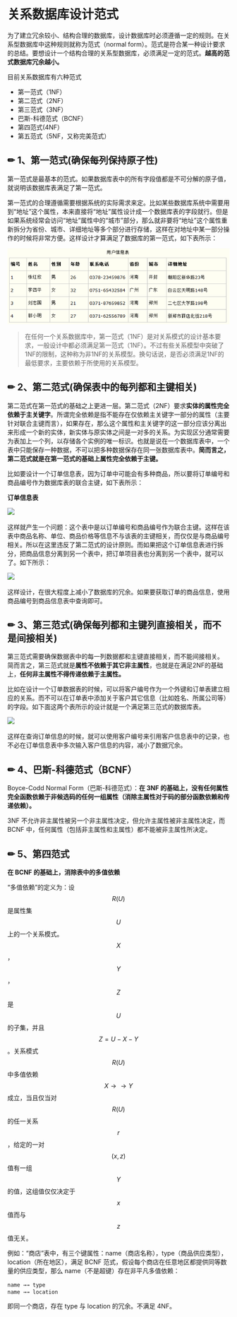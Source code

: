 # 关系数据库设计范式

为了建立冗余较小、结构合理的数据库，设计数据库时必须遵循一定的规则。在关系型数据库中这种规则就称为范式（normal form）。范式是符合某一种设计要求的总结。要想设计一个结构合理的关系型数据库，必须满足一定的范式。**越高的范式数据库冗余越小。**

目前关系数据库有六种范式

* 第一范式（1NF）
* 第二范式（2NF）
* 第三范式（3NF）
* 巴斯-科德范式（BCNF）
* 第四范式\(4NF）
* 第五范式（5NF，又称完美范式）

## ✏ 1、**第一范式\(确保每列保持原子性\)**

第一范式是最基本的范式。如果数据库表中的所有字段值都是不可分解的原子值，就说明该数据库表满足了第一范式。

第一范式的合理遵循需要根据系统的实际需求来定。比如某些数据库系统中需要用到“地址”这个属性，本来直接将“地址”属性设计成一个数据库表的字段就行。但是如果系统经常会访问“地址”属性中的“城市”部分，那么就非要将“地址”这个属性重新拆分为省份、城市、详细地址等多个部分进行存储，这样在对地址中某一部分操作的时候将非常方便。这样设计才算满足了数据库的第一范式，如下表所示：

![](../.gitbook/assets/image%20%284%29.png)

> 在任何一个关系数据库中，第一范式（1NF）是对关系模式的设计基本要求，一般设计中都必须满足第一范式（1NF）。不过有些关系模型中突破了1NF的限制，这种称为非1NF的关系模型。换句话说，是否必须满足1NF的最低要求，主要依赖于所使用的关系模型。

## ✏ 2、**第二范式\(确保表中的每列都和主键相关\)**

第二范式在第一范式的基础之上更进一层。第二范式（2NF）要求**实体的属性完全依赖于主关键字**。所谓完全依赖是指不能存在仅依赖主关键字一部分的属性（主要针对联合主键而言），如果存在，那么这个属性和主关键字的这一部分应该分离出来形成一个新的实体，新实体与原实体之间是一对多的关系。为实现区分通常需要为表加上一个列，以存储各个实例的唯一标识。也就是说在一个数据库表中，一个表中只能保存一种数据，不可以把多种数据保存在同一张数据库表中。**简而言之，第二范式就是在第一范式的基础上属性完全依赖于主键。**

比如要设计一个订单信息表，因为订单中可能会有多种商品，所以要将订单编号和商品编号作为数据库表的联合主键，如下表所示：

**订单信息表**

![](https://pic002.cnblogs.com/images/2012/270324/2012040114063976.png)

这样就产生一个问题：这个表中是以订单编号和商品编号作为联合主键。这样在该表中商品名称、单位、商品价格等信息不与该表的主键相关，而仅仅是与商品编号相关。所以在这里违反了第二范式的设计原则。而如果把这个订单信息表进行拆分，把商品信息分离到另一个表中，把订单项目表也分离到另一个表中，就可以了。如下所示：

![](https://pic002.cnblogs.com/images/2012/270324/2012040114082156.png)

这样设计，在很大程度上减小了数据库的冗余。如果要获取订单的商品信息，使用商品编号到商品信息表中查询即可。

## ✏ 3、**第三范式\(确保每列都和主键列直接相关，而不是间接相关\)**

第三范式需要确保数据表中的每一列数据都和主键直接相关，而不能间接相关。 简而言之，第三范式就是**属性不依赖于其它非主属性**，也就是在满足2NF的基础上，**任何非主属性不得传递依赖于主属性。**

比如在设计一个订单数据表的时候，可以将客户编号作为一个外键和订单表建立相应的关系。而不可以在订单表中添加关于客户其它信息（比如姓名、所属公司等）的字段。如下面这两个表所示的设计就是一个满足第三范式的数据库表。

![](https://pic002.cnblogs.com/images/2012/270324/2012040114105477.png)

这样在查询订单信息的时候，就可以使用客户编号来引用客户信息表中的记录，也不必在订单信息表中多次输入客户信息的内容，减小了数据冗余。

## ✏ 4、巴斯-科德范式（BCNF）

Boyce-Codd Normal Form（巴斯-科德范式）：**在 3NF 的基础上，没有任何属性完全函数依赖于非候选码的任何一组属性（消除主属性对于码的部分函数依赖和传递依赖）。**

3NF 不允许非主属性被另一个非主属性决定，但允许主属性被非主属性决定，而 BCNF 中，任何属性（包括非主属性和主属性）都不能被非主属性所决定。

## ✏ 5、**第四范式**

**在 BCNF 的基础上，消除表中的多值依赖**

“多值依赖”的定义为：设 $$R(U)$$ 是属性集 $$U$$ 上的一个关系模式。 $$X$$ ， $$Y$$ ， $$Z$$ 是 $$U$$ 的子集，并且 $$Z=U-X-Y$$ 。关系模式 $$R(U)$$ 中多值依赖 $$X\rightarrow\rightarrow  Y$$ 成立，当且仅当对 $$R(U)$$ 的任一关系 $$r$$ ，给定的一对 $$(x, z)$$ 值有一组 $$Y$$ 的值，这组值仅仅决定于 $$x$$ 值而与 $$z$$ 值无关。

例如：“商店”表中，有三个键属性：name（商店名称），type（商品供应类型），location（所在地区），满足 BCNF 范式，假设每个商店在任意地区都提供同等数量的供应类型，那么 name（不是超键）存在非平凡多值依赖：

```text
name →→ type
name →→ location
```

即同一个商店，存在 type 与 location 的冗余。不满足 4NF。

